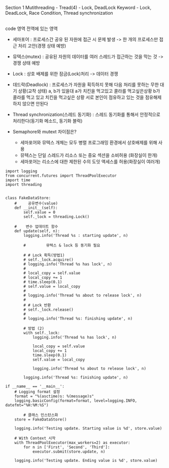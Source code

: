 ##
Section 1
Mutithreading - Tread(4) - Lock, DeadLock
Keyword - Lock, DeadLock, Race Condition, Thread synchronization


##
code 영역 전역에 있는 영역 
- 세마포어 : 프로세스간 공유 된 자원에 접근 시 문제 발생
    -> 한 개의 프로세스만 접근 처리 고안(경쟁 상태 예방)
    
- 뮤텍스(mutex) : 공유된 자원의 데이터를 여러 스레드가 접근하는 것을 막는 것 -> 경쟁 상태 예방
- Lock : 상호 배제를 위한 잠금(Lock)처리 -> 데이터 경쟁
- 데드락(Deadlock) : 프로세스가 자원을 획득하지 못해 다음 처리를 못하는 무한 대기 상황(교착 상태)
a, b가 있을대 a가 치킨을 먹고있고 콜라를 먹고싶은상황
b가 콜라를 먹고 있고 치킨을 먹고싶은 상황 
서로 본인이 점유하고 있는 것을 점유해제 하지 않으면 안된다 
- Thread synchronization(스레드 동기화) : 스레드 동기화를 통해서 안정적으로 처리한다(동기화 메소드, 동기화 블럭)
- Semaphore와 mutext 차이점은? 
   - 세마포어와 뮤텍스 개체는 모두 병렬 프로그래밍 환경에서 상호배제를 위해 사용
   - 뮤텍스는 단일 스레드가 리소스 또는 중요 섹션을 소비허용 (화장실이 한개)
   - 세마포어는 리소스에 대한 제한된 수의 도잇 액세스를 허용(화장실이 여러개)


````
import logging
from concurrent.futures import ThreadPoolExecutor
import time
import threading


class FakeDataStore:
    #     공유변수(value)
    def __init__(self):
        self.value = 0
        self._lock = threading.Lock()

    #    변수 업데이트 함수
    def update(self, n):
        logging.info('Thread %s : starting update', n)

        #         뮤텍스 & lock 등 동기화 필요

        # # Lock 획득(방법1)
        # self._lock.acquire()
        # logging.info('Thread %s has lock', n)
        #
        # local_copy = self.value
        # local_copy += 1
        # time.sleep(0.1)
        # self.value = local_copy
        #
        # logging.info('Thread %s about to release lock', n)
        #
        # # Lock 반환
        # self._lock.release()
        #
        # logging.info('Thread %s: finishing update', n)

        # 방법 (2)
        with self._lock:
            logging.info('Thread %s has lock', n)

            local_copy = self.value
            local_copy += 1
            time.sleep(0.1)
            self.value = local_copy

            logging.info('Thread %s about to release lock', n)

        logging.info('Thread %s: finishing update', n)

if __name__ == '__main__':
    # Logging format 설정
    format = "%(asctime)s: %(message)s"
    logging.basicConfig(format=format, level=logging.INFO, datefmt="%H:%M:%S")

        # 클래스 인스턴스화
    store = FakeDataStore()
    
    logging.info('Testing update. Starting value is %d', store.value)

    # With Context 시작
    with ThreadPoolExecutor(max_workers=2) as executor:
        for n in ['First', 'Second', 'Third']:
            executor.submit(store.update, n)

    logging.info('Testing update. Ending value is %d', store.value)
````